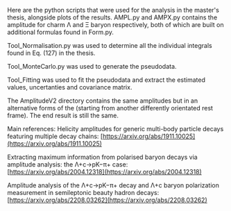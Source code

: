 Here are the python scripts that were used for the analysis in the master's thesis, alongside plots of the results. AMPL.py and AMPX.py contains the amplitude for charm Λ and Ξ baryon respectively, both of which are built on additional formulas found in Form.py.

Tool_Normalisation.py was used to determine all the individual integrals found in Eq. (127) in the thesis.

Tool_MonteCarlo.py was used to generate the pseudodata.

Tool_Fitting was used to fit the pseudodata and extract the estimated values, uncertanties and covariance matrix.

The AmplitudeV2 directory contains the same amplitudes but in an alternative forms of the (starting from another differently orientated rest frame). The end result is still the same.

Main references:
Helicity amplitudes for generic multi-body particle decays featuring multiple decay chains: [https://arxiv.org/abs/1911.10025](https://arxiv.org/abs/1911.10025)

Extracting maximum information from polarised baryon decays via amplitude analysis: the Λ+c→pK−π+ case: [https://arxiv.org/abs/2004.12318](https://arxiv.org/abs/2004.12318)

Amplitude analysis of the Λ+c→pK−π+ decay and Λ+c baryon polarization measurement in semileptonic beauty hadron decays: [https://arxiv.org/abs/2208.03262](https://arxiv.org/abs/2208.03262)
